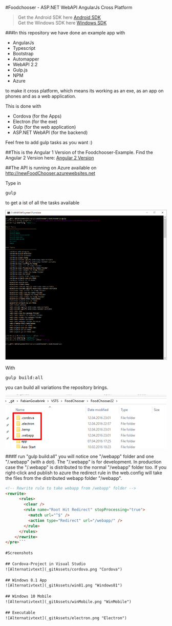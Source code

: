 #Foodchooser - ASP.NET WebAPI AngularJs Cross Platform 

> Get the Android SDK here [Android SDK](https://developer.android.com/sdk/index.html/ "Android SDK")  
> Get the Windows SDK here [Windows SDK](https://developer.microsoft.com/en-us/windows/downloads/windows-10-sdk "Windows SDK")


###In this repository we have done an example app with 

* AngularJs
* Typescript
* Bootstrap
* Automapper
* WebAPI 2.2
* Gulp.js
* NPM 
* Azure

to make it cross platform, which means its working as an exe, as an app on phones and as a web application.

This is done with

* Cordova (for the Apps)
* Electron (for the exe)
* Gulp (for the web application)
* ASP.NET WebAPI (for the backend)

Feel free to add gulp tasks as you want :)

##This is the Angular 1 Version of the Foodchooser-Example. Find the Angular 2 Version here: [Angular 2 Version](https://de.wikipedia.org/ "FoodChooser Angular2")

##The API is running on Azure available on http://newFoodChooser.azurewebsites.net

Type in <pre>gulp</pre> to get a ist of all the tasks available

![Alternativtext](_gitAssets/gulpTasks.png "GulpTasks")

With <pre>gulp build:all</pre> you can build all variations the repository brings. 

![Alternativtext](_gitAssets/distFolder.png "DistFolder")

###If run "gulp build:all" you will notice one "/webapp" folder and one "/.webapp" (with a dot). The "/.webapp" is for development. In production case the "/.webapp" is distributed to the normal "/webapp" folder too. If you right-click and publish to azure the redirect rule in the web.config will take the files from the distributed webapp folder "/webapp".

```html
<!-- Rewrite rule to take webapp from /webapp" folder -->
<rewrite>
      <rules>
        <clear />
        <rule name="Root Hit Redirect" stopProcessing="true">
          <match url="^$" />
          <action type="Redirect" url="/webapp/" />
        </rule>
      </rules>
    </rewrite>
</pre>```

#Screenshots

## Cordova-Project in Visual Studio
![Alternativtext](_gitAssets/cordova.png "Cordova")

## Windows 8.1 App
![Alternativtext](_gitAssets/win81.png "Windows81")

## Windows 10 Mobile
![Alternativtext](_gitAssets/winMobile.png "WinMobile")

## Executable
![Alternativtext](_gitAssets/electron.png "Electron")


